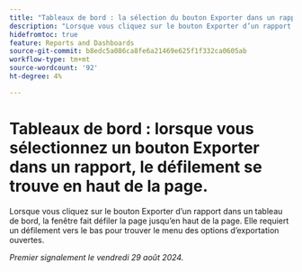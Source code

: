 ```yaml
---
title: "Tableaux de bord : la sélection du bouton Exporter dans un rapport fait défiler la page jusqu’en haut"
description: "Lorsque vous cliquez sur le bouton Exporter d’un rapport dans un tableau de bord, la fenêtre fait défiler la page vers le haut et requiert un défilement vers le bas pour trouver le menu des options d’exportation ouvertes."
hidefromtoc: true
feature: Reports and Dashboards
source-git-commit: b8edc5a086ca8fe6a21469e625f1f332ca0605ab
workflow-type: tm+mt
source-wordcount: '92'
ht-degree: 4%

---
```



# Tableaux de bord : lorsque vous sélectionnez un bouton Exporter dans un rapport, le défilement se trouve en haut de la page.

Lorsque vous cliquez sur le bouton Exporter d’un rapport dans un tableau de bord, la fenêtre fait défiler la page jusqu’en haut de la page. Elle requiert un défilement vers le bas pour trouver le menu des options d’exportation ouvertes.

_Premier signalement le vendredi 29 août 2024._